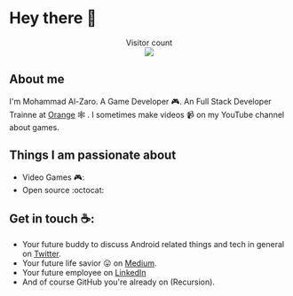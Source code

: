 # Hey there :wave:


<p align="center"> 
  Visitor count<br>
  <img src="https://profile-counter.glitch.me/sagar-viradiya/count.svg" />
</p>

## About me

I'm Mohammad Al-Zaro. A Game Developer 🎮. An Full Stack Developer Trainne at [Orange](https://www.orange.jo/) 🕸️ .
I sometimes make videos 📹 on my YouTube channel about games.


## Things I am passionate about

- Video Games 🎮:
- Open source :octocat:

## Get in touch ☕:

- Your future buddy to discuss Android related things and tech in general on [Twitter](https://twitter.com/viradiya_sagar).
- Your future life savior :stuck_out_tongue: on [Medium](https://medium.com/@sagarviradiya).
- Your future employee on [LinkedIn](https://www.linkedin.com/in/sagarviradiya)
- And of course GitHub you're already on (Recursion).



